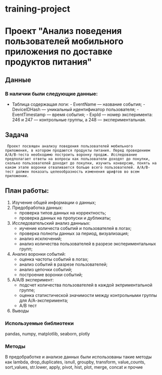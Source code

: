 ﻿# training-project
# Проект "Анализ поведения пользователей мобильного приложения по доставке продуктов питания"

## Данные

### В наличии были следующие данные:
    
   - Таблица содержащая логи:
    - EventName — название события;
    - DeviceIDHash —  уникальный идентификатор пользователя;
    - EventTimestamp — время события;
    - ExpId — номер эксперимента: 246 и 247 — контрольные группы, а 248 — экспериментальная.
    
## Задача
     Проект посвящен анализу поведения пользователей мобильного приложения, в котором продаются продукты питания. Перед проведением  A/A/B-теста необходимо построить воронку продаж. Исследование предполагает ответы на вопросы как пользователи доходят до покупки, сколько пользователей доходит до покупки, изучить конверсию, понять на каком этапе воронки отваливается больше всего пользователей. A/A/B-тест должен показать целеообразность изменения шрифтов во всем приложении.
     
     
## План работы:
1. Изучение общей информации о данных;
2. Предобработка данных:
    - проверка типов данных на корректность;
    - проверка данных на пропуски и дубликаты;
3. Исследовательский анализ данныых:
    - иучение количеста событий и пользователей в логах;
    - проверка полноты данных за период, визуализация;
    - анализ исключений;
    - анализ количества пользователей в разрезе экспериментальных групп;
4. Анализ воронки событий:
    - оценка частоты событий в логах;
    - анализ событий в разрезе пользователей;
    - анализ цепочки событий;
    - построение воронки событий;
4. А/А/В эксперимент:
    - подсчет количества пользователей в каждой экприментальной группе;
    - оценка статистической значимости между контрольными группы для А/А-эксперимента;
    - A/B тест
5. Выводы


### Используемые библиотеки
pandas, numpy, matplotlib, seaborn, plotly
### Методы
В предобработке  и анализе данных были использованы такие методы как lambda, drop_duplicates, isnull, groupby, transform, value_counts, sort_values, str.lower, apply, pivot, hist, plot,  merge, concat и прочие